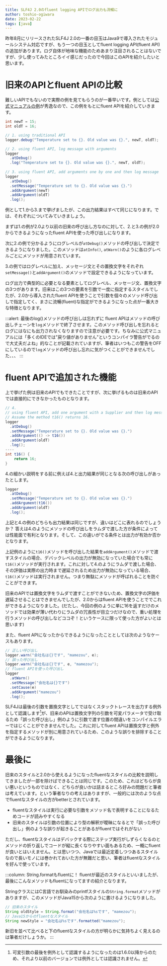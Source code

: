 ```yaml
---
title: SLF4J 2.0のfluent logging APIでログ出力も流暢に
author: toshio-ogiwara
date: 2023-02-22
tags: [java]
---
```

昨年8月にリリースされたSLF4J 2.0の一番の目玉はJava9で導入されたモジュールシステム対応ですが、もう一つの目玉としてfluent logging API(fluent API)の追加があります。ログ自体が地味な機能のためあまり注目されることはないですが、少し使ってみたところイイ感じだったので今回はこのAPIを紹介したいと思います。

# 旧来のAPIとfluent APIの比較
難しいAPIでもないので実際の例を見てもらうのが一番早いです。例としては[公式マニュアルの例](https://www.slf4j.org/manual.html#fluent)が秀逸なので、この例をもとにfluent APIを紹介していきます。

```java
int newT = 15;
int oldT = 16;

// 1. using traditional API
logger.debug("Temperature set to {}. Old value was {}.", newT, oldT);

// 2. using fluent API, log message with arguments
logger
  .atDebug()
  .log("Temperature set to {}. Old value was {}.", newT, oldT);
   
// 3. using fluent API, add arguments one by one and then log message
logger
  .atDebug()
  .setMessage("Temperature set to {}. Old value was {}.")
  .addArgument(newT)
  .addArgument(oldT)
  .log();
```

例として1.から3.まで挙げましたが、この出力結果はすべて同じになります。では、それぞれについてみていきましょう。

まずは1.の例が2.0より以前の旧来の呼び出し方なのに対して、2.と3.の例が2.0からできるようになったfluent APIを使った呼び出しになります。

次に2.の例で分かるようにログレベルが`atDebug()`メソッドの呼び出しで決定できるようになりました。このメソッドは`atInfo()`, `atWarn()`のように各ログレベルごとにメソッドが用意されています。

3.の例ではログレベルに加え、メッセージ文とその置換文字をそれぞれ`setMessage()`と`addArgument()`のメソッドで設定できるようになっています。

ログ出力で典型的に必要となる要素としてログレベル、メッセージ文、置換文字の3つがあります。旧来はこの3つの要素を引数で一度に指定するスタイルでしたが、2.0から導入されたfluent APIを使うことで引数を個々のメソッド呼び出しで指定してく、まさに流暢(fluent)な指定ができるようになった点が一番大きな特徴となります。

:::alert: 最後のlog()メソッドの呼び出しは忘れずに
fluent APIはメソッドの呼び出しチェーンを`log`メソッドで終了させます。このメソッド呼び出しを忘れるとログにはなにも出力されなくなりますので注意が必要です。ちなみに公式マニュアルには「多くのIDEでは"戻り値がありません"というコンパイラ警告がでるので大丈夫だよね」的なことが記載されていますが、筆者はいつもこの警告をOFFにしているので`log`メソッドの呼び出し忘れに気がつくことができませんでした、、、
:::

# fluent APIで追加された機能
上で挙げた例は旧来のAPIでもできたことですが、次に挙げるものは旧来のAPIでは直接的にできなかったものとなります。

```java
// 4.
// using fluent API, add one argument with a Supplier and then log message with one more argument.
// Assume the method t16() returns 16.
logger
  .atDebug()
  .setMessage("Temperature set to {}. Old value was {}.")
  .addArgument(() -> t16())
  .addArgument(oldT)
  .log();
----
int t16() {
    return 16;
}
```

4.の細かい説明をする前に例えば4.と出力結果が同じとなる次の呼び出しがあったとします。

```java
logger
  .atDebug()
  .setMessage("Temperature set to {}. Old value was {}.")
  .addArgument(t16())
  .addArgument(oldT)
  .log();
```

上記と4.の例のどちらも出力結果は同じですが、違いはどこに表れるのでしょうか？
答えは4.のようにメソッドの呼び出しをラムダで渡した方が条件によっては性能面で有利となります。そして、この違いがでる条件とは出力が有効か否かとなります。

上記例のように`t16()`メソッドを呼び出した結果を`addArgument()`メソッドで渡すスタイルの場合、デバックレベルの出力が無効になっていた場合でも常に`t16()`メソッドが実行されます。これに対して4.のようにラムダで渡した場合、その評価は実際の出力時まで遅延されるため出力が無効になっている場合、`t16()`メソッドは実行されません。つまり無駄にメソッドが呼ばれることを防ぐことができます。

旧来のAPIでは置換文字をラムダで渡すことができないため、置換文字の評価を遅延させることはできませんでしたが、2.0からはfluent APIを使うことででこれができるようになりました。(だたし、今回の例のように単に16を返すだけのメソッドでは効果が薄い代わりにラムダの冗長性が目立つだけなので、重い処理を行うメソッドの呼び出しなどココぞ！というケースに限って使った方がよいとは思います)

また、fluent APIになったからできるようになったこととしては次のようなケースもあります。

```java
// 正しい呼び出し
logger.warn("会社名は{}です", "mamezou", e);
// 誤った呼び出し
logger.warn("会社名は{}です", e, "mamezou");
// fluent APIを使った呼び出し
logger
  .atWarn()
  .setMessage("会社名は{}です")
  .setCause(e)
  .addArgument("mamezou")
  .log();
```

SLF4Jは最後の引数を置換文字としてではなくスタックトレースを出力する例外として認識します[^1]が、旧来のAPIは置換文字列の引数を可変パラメータで受け取るため「誤った呼び出し」例のように引数で渡す位置の間違いをコンパイルエラーではじくことができませんでした。これに対してfluent APIは置換文字と例外を指定するメソッドが別に用意されているため、このような誤りを排除することができるようになります。

[^1]: 可変引数の最後を例外として認識するようになったのは1.6.0以降からのため、それより以前のバージョンでは例外としては認識されません。

# 最後に
旧来のスタイルと2.0から使えるようになったfluentなスタイルの比較を説明してきましたが一部を除けばできることは同じです。このため、これはどちらが良い悪いというものではなく、どちらが良いかは詰まるところ好みの問題だと筆者は考えています。という筆者なりの考えはありますが、一般的には次のような点でfluentなスタイルの方がbetterとされています。

- fluentなスタイルは実行に必要な引数をメソッド名で表明することになるためコードが読みやすくなる
- 旧来のスタイルは引数の位置により型の解釈が曖昧になるとで「誤った呼び出し」例のような誤りが起きることがあるがfluentではそれがない

ただし、fluentなスタイルはデバックする際にステップ実行がしずらくなるのとメソッドの折り返しでコードが縦に長くなりやすい面もあるため、一概にfluentが良いとはいえません。とは思いつつ、Javaでは最近定着しつつあるスタイルなので長いモノには巻かれておいた方が無難だと思い、筆者はfluentなスタイルを好んで使っています。

:::column: String.formatもfluentに！
fluentが最近のスタイルといいましたが、最後にこんなメソッドもfluentになってますの紹介となります。

StringクラスにはC言語でお馴染みのprintfスタイルの`String.format`メソッドがありますが、このメソッドがJava15から次のように書けるようになりました。

```java
// 旧来のスタイル
String oldStyle = String.format("会社名は%sです", "mamezou");
// Java15からのfluentなスタイル
String newStyle = "会社名は%sです".formatted("mamezou");
```
新旧を並べて比べると下のfluentなスタイルの方が明らかに気持ちよく見えるのは筆者だけしょうか。
:::
